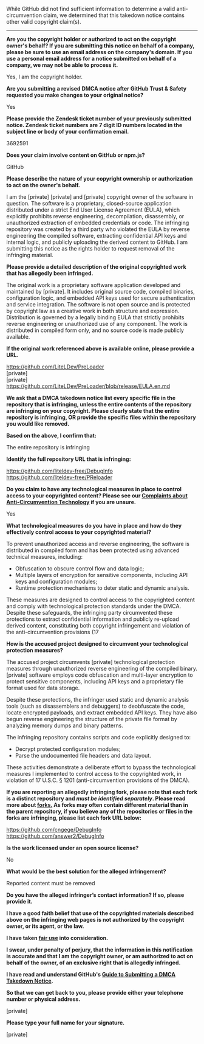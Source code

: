 While GitHub did not find sufficient information to determine a valid anti-circumvention claim, we determined that this takedown notice contains other valid copyright claim(s).

---

**Are you the copyright holder or authorized to act on the copyright owner's behalf? If you are submitting this notice on behalf of a company, please be sure to use an email address on the company's domain. If you use a personal email address for a notice submitted on behalf of a company, we may not be able to process it.**

Yes, I am the copyright holder.

**Are you submitting a revised DMCA notice after GitHub Trust & Safety requested you make changes to your original notice?**

Yes

**Please provide the Zendesk ticket number of your previously submitted notice. Zendesk ticket numbers are 7 digit ID numbers located in the subject line or body of your confirmation email.**

3692591

**Does your claim involve content on GitHub or npm.js?**

GitHub

**Please describe the nature of your copyright ownership or authorization to act on the owner's behalf.**

I am the [private] [private] and [private] copyright owner of the software in question. The software is a proprietary, closed-source application distributed under a strict End User License Agreement (EULA), which explicitly prohibits reverse engineering, decompilation, disassembly, or unauthorized extraction of embedded credentials or code. The infringing repository was created by a third party who violated the EULA by reverse engineering the compiled software, extracting confidential API keys and internal logic, and publicly uploading the derived content to GitHub. I am submitting this notice as the rights holder to request removal of the infringing material.

**Please provide a detailed description of the original copyrighted work that has allegedly been infringed.**

The original work is a proprietary software application developed and maintained by [private]. It includes original source code, compiled binaries, configuration logic, and embedded API keys used for secure authentication and service integration. The software is not open source and is protected by copyright law as a creative work in both structure and expression. Distribution is governed by a legally binding EULA that strictly prohibits reverse engineering or unauthorized use of any component. The work is distributed in compiled form only, and no source code is made publicly available.

**If the original work referenced above is available online, please provide a URL.**

https://github.com/LiteLDev/PreLoader  
[private]  
[private]  
https://github.com/LiteLDev/PreLoader/blob/release/EULA.en.md

**We ask that a DMCA takedown notice list every specific file in the repository that is infringing, unless the entire contents of the repository are infringing on your copyright. Please clearly state that the entire repository is infringing, OR provide the specific files within the repository you would like removed.**

**Based on the above, I confirm that:**

The entire repository is infringing

**Identify the full repository URL that is infringing:**

https://github.com/liteldev-free/DebugInfo  
https://github.com/liteldev-free/PReloader

**Do you claim to have any technological measures in place to control access to your copyrighted content? Please see our <a href="https://docs.github.com/articles/guide-to-submitting-a-dmca-takedown-notice#complaints-about-anti-circumvention-technology">Complaints about Anti-Circumvention Technology</a> if you are unsure.**

Yes

**What technological measures do you have in place and how do they effectively control access to your copyrighted material?**

To prevent unauthorized access and reverse engineering, the software is distributed in compiled form and has been protected using advanced technical measures, including:  
- Obfuscation to obscure control flow and data logic;  
- Multiple layers of encryption for sensitive components, including API keys and configuration modules;  
- Runtime protection mechanisms to deter static and dynamic analysis.

These measures are designed to control access to the copyrighted content and comply with technological protection standards under the DMCA. Despite these safeguards, the infringing party circumvented these protections to extract confidential information and publicly re-upload derived content, constituting both copyright infringement and violation of the anti-circumvention provisions (17

**How is the accused project designed to circumvent your technological protection measures?**

The accused project circumvents [private] technological protection measures through unauthorized reverse engineering of the compiled binary. [private] software employs code obfuscation and multi-layer encryption to protect sensitive components, including API keys and a proprietary file format used for data storage.

Despite these protections, the infringer used static and dynamic analysis tools (such as disassemblers and debuggers) to deobfuscate the code, locate encrypted payloads, and extract embedded API keys. They have also begun reverse engineering the structure of the private file format by analyzing memory dumps and binary patterns.

The infringing repository contains scripts and code explicitly designed to:  
- Decrypt protected configuration modules;  
- Parse the undocumented file headers and data layout.

These activities demonstrate a deliberate effort to bypass the technological measures I implemented to control access to the copyrighted work, in violation of 17 U.S.C. § 1201 (anti-circumvention provisions of the DMCA).

**If you are reporting an allegedly infringing fork, please note that each fork is a distinct repository and <i>must be identified separately</i>. Please read more about <a href="https://docs.github.com/articles/dmca-takedown-policy#b-what-about-forks-or-whats-a-fork">forks.</a> As forks may often contain different material than in the parent repository, if you believe any of the repositories or files in the forks are infringing, please list each fork URL below:**

https://github.com/cngege/DebugInfo  
https://github.com/answer2/DebugInfo

**Is the work licensed under an open source license?**

No

**What would be the best solution for the alleged infringement?**

Reported content must be removed

**Do you have the alleged infringer’s contact information? If so, please provide it.**

**I have a good faith belief that use of the copyrighted materials described above on the infringing web pages is not authorized by the copyright owner, or its agent, or the law.**

**I have taken <a href="https://www.lumendatabase.org/topics/22">fair use</a> into consideration.**

**I swear, under penalty of perjury, that the information in this notification is accurate and that I am the copyright owner, or am authorized to act on behalf of the owner, of an exclusive right that is allegedly infringed.**

**I have read and understand GitHub's <a href="https://docs.github.com/articles/guide-to-submitting-a-dmca-takedown-notice/">Guide to Submitting a DMCA Takedown Notice</a>.**

**So that we can get back to you, please provide either your telephone number or physical address.**

[private]

**Please type your full name for your signature.**

[private]
